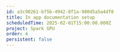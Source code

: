 ```yaml
---
id: a3c90261-bf5b-4942-8f1a-980d5a5a4df0
title: In app documentation setup
scheduledTime: 2025-02-01T15:00:00.000Z
project: Spark GPU
order: 4
persistent: false
---
```


